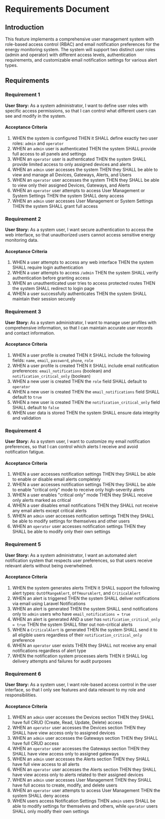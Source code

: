 # Requirements Document

## Introduction

This feature implements a comprehensive user management system with role-based access control (RBAC) and email notification preferences for the energy monitoring system. The system will support two distinct user roles (admin and operator) with different access levels, authentication requirements, and customizable email notification settings for various alert types.

## Requirements

### Requirement 1

**User Story:** As a system administrator, I want to define user roles with specific access permissions, so that I can control what different users can see and modify in the system.

#### Acceptance Criteria

1. WHEN the system is configured THEN it SHALL define exactly two user roles: `admin` and `operator`
2. WHEN an `admin` user is authenticated THEN the system SHALL provide full access to all panels and settings
3. WHEN an `operator` user is authenticated THEN the system SHALL provide limited access to only assigned devices and alerts
4. WHEN an `admin` user accesses the system THEN they SHALL be able to view and manage all Devices, Gateways, Alerts, and Users
5. WHEN an `operator` user accesses the system THEN they SHALL be able to view only their assigned Devices, Gateways, and Alerts
6. WHEN an `operator` user attempts to access User Management or System Settings THEN the system SHALL deny access
7. WHEN an `admin` user accesses User Management or System Settings THEN the system SHALL grant full access

### Requirement 2

**User Story:** As a system user, I want secure authentication to access the web interface, so that unauthorized users cannot access sensitive energy monitoring data.

#### Acceptance Criteria

1. WHEN a user attempts to access any web interface THEN the system SHALL require login authentication
2. WHEN a user attempts to access `/admin` THEN the system SHALL verify authentication before granting access
3. WHEN an unauthenticated user tries to access protected routes THEN the system SHALL redirect to login page
4. WHEN a user successfully authenticates THEN the system SHALL maintain their session securely

### Requirement 3

**User Story:** As a system administrator, I want to manage user profiles with comprehensive information, so that I can maintain accurate user records and contact information.

#### Acceptance Criteria

1. WHEN a user profile is created THEN it SHALL include the following fields: `name`, `email`, `password`, `phone`, `role`
2. WHEN a user profile is created THEN it SHALL include email notification preferences: `email_notifications` (boolean) and `notification_critical_only` (boolean)
3. WHEN a new user is created THEN the `role` field SHALL default to `operator`
4. WHEN a new user is created THEN the `email_notifications` field SHALL default to `true`
5. WHEN a new user is created THEN the `notification_critical_only` field SHALL default to `false`
6. WHEN user data is stored THEN the system SHALL ensure data integrity and validation

### Requirement 4

**User Story:** As a system user, I want to customize my email notification preferences, so that I can control which alerts I receive and avoid notification fatigue.

#### Acceptance Criteria

1. WHEN a user accesses notification settings THEN they SHALL be able to enable or disable email alerts completely
2. WHEN a user accesses notification settings THEN they SHALL be able to enable "critical only" mode to receive only high-severity alerts
3. WHEN a user enables "critical only" mode THEN they SHALL receive only alerts marked as critical
4. WHEN a user disables email notifications THEN they SHALL not receive any email alerts except critical alerts
5. WHEN an `admin` user accesses notification settings THEN they SHALL be able to modify settings for themselves and other users
6. WHEN an `operator` user accesses notification settings THEN they SHALL be able to modify only their own settings

### Requirement 5

**User Story:** As a system administrator, I want an automated alert notification system that respects user preferences, so that users receive relevant alerts without being overwhelmed.

#### Acceptance Criteria

1. WHEN the system generates alerts THEN it SHALL support the following alert types: `OutOfRangeAlert`, `OffHoursAlert`, and `CriticalAlert`
2. WHEN an alert is triggered THEN the system SHALL deliver notifications via email using Laravel Notifications
3. WHEN an alert is generated THEN the system SHALL send notifications only to `admin` users who have `email_notifications = true`
4. WHEN an alert is generated AND a user has `notification_critical_only = true` THEN the system SHALL filter out non-critical alerts
5. WHEN a `CriticalAlert` is generated THEN the system SHALL send it to all eligible users regardless of their `notification_critical_only` preference
6. WHEN an `operator` user exists THEN they SHALL not receive any email notifications regardless of alert type
7. WHEN the notification system processes alerts THEN it SHALL log delivery attempts and failures for audit purposes

### Requirement 6

**User Story:** As a system user, I want role-based access control in the user interface, so that I only see features and data relevant to my role and responsibilities.

#### Acceptance Criteria

1. WHEN an `admin` user accesses the Devices section THEN they SHALL have full CRUD (Create, Read, Update, Delete) access
2. WHEN an `operator` user accesses the Devices section THEN they SHALL have view access only to assigned devices
3. WHEN an `admin` user accesses the Gateways section THEN they SHALL have full CRUD access
4. WHEN an `operator` user accesses the Gateways section THEN they SHALL have view access only to assigned gateways
5. WHEN an `admin` user accesses the Alerts section THEN they SHALL have full view access to all alerts
6. WHEN an `operator` user accesses the Alerts section THEN they SHALL have view access only to alerts related to their assigned devices
7. WHEN an `admin` user accesses User Management THEN they SHALL have full access to create, modify, and delete users
8. WHEN an `operator` user attempts to access User Management THEN the system SHALL deny access
9. WHEN users access Notification Settings THEN `admin` users SHALL be able to modify settings for themselves and others, while `operator` users SHALL only modify their own settings